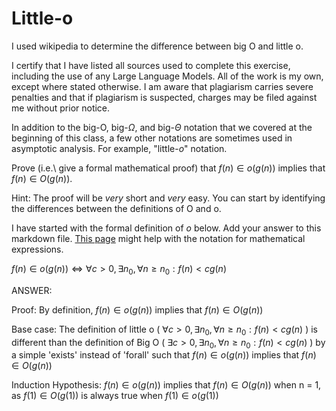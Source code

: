 # Little-o

I used wikipedia to determine the difference between big O and little o. 

I certify that I have listed all sources used to complete this exercise, including the use
of any Large Language Models. All of the work is my own, except where stated
otherwise. I am aware that plagiarism carries severe penalties and that if plagiarism is
suspected, charges may be filed against me without prior notice.

In addition to the big-O, big-$\Omega$, and big-$\Theta$ notation that
we covered at the beginning of this class, a few other notations are sometimes
used in asymptotic analysis.  For example, "little-$o$" notation.

Prove (i.e.\ give a formal mathematical proof) that $f(n)\in o(g(n))$ implies
that $f(n)\in O(g(n))$.

Hint: The proof will be *very* short and *very* easy. You can start by
identifying the differences between the definitions of O and o.

I have started with the formal definition of $o$ below. Add your answer to this
markdown file. [This
page](https://docs.github.com/en/get-started/writing-on-github/working-with-advanced-formatting/writing-mathematical-expressions)
might help with the notation for mathematical expressions.

$f(n)\in o(g(n)) \iff \forall c>0, \exists n_0, \forall n\ge n_0: f(n) < c g(n)$

ANSWER:

Proof: By definition, $f(n)\in o(g(n))$ implies that $f(n)\in O(g(n))$

Base case: The definition of little o ( $\forall c>0, \exists n_0, \forall n\ge n_0: f(n) < c g(n)$ ) is different than the definition of Big O ( $\exists c>0, \exists n_0, \forall n\ge n_0: f(n) < c g(n)$ ) by a simple 'exists' instead of 'forall' such that $f(n)\in o(g(n))$ implies that $f(n)\in O(g(n))$

Induction Hypothesis: $f(n)\in o(g(n))$ implies that $f(n)\in O(g(n))$ when n = 1, as $f(1)\in O(g(1))$ is always true when $f(1)\in o(g(1))$

